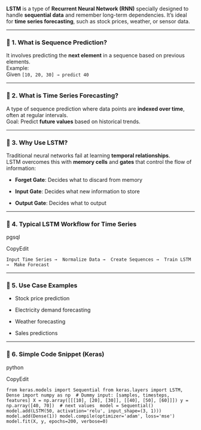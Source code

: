 **LSTM** is a type of **Recurrent Neural Network (RNN)** specially designed to handle **sequential data** and remember long-term dependencies. It’s ideal for **time series forecasting**, such as stock prices, weather, or sensor data.

---

### 🔹 1. **What is Sequence Prediction?**

It involves predicting the **next element** in a sequence based on previous elements.  
Example:  
Given `[10, 20, 30] → predict 40`

---

### 🔹 2. **What is Time Series Forecasting?**

A type of sequence prediction where data points are **indexed over time**, often at regular intervals.  
Goal: Predict **future values** based on historical trends.

---

### 🔹 3. **Why Use LSTM?**

Traditional neural networks fail at learning **temporal relationships**.  
LSTM overcomes this with **memory cells** and **gates** that control the flow of information:

- **Forget Gate**: Decides what to discard from memory
    
- **Input Gate**: Decides what new information to store
    
- **Output Gate**: Decides what to output
    

---

### 🔹 4. **Typical LSTM Workflow for Time Series**

pgsql

CopyEdit

`Input Time Series →  Normalize Data →  Create Sequences →  Train LSTM →  Make Forecast`

---

### 🔹 5. **Use Case Examples**

- Stock price prediction
    
- Electricity demand forecasting
    
- Weather forecasting
    
- Sales predictions
    

---

### 🔹 6. **Simple Code Snippet (Keras)**

python

CopyEdit

`from keras.models import Sequential from keras.layers import LSTM, Dense import numpy as np  # Dummy input: [samples, timesteps, features] X = np.array([[[10], [20], [30]], [[40], [50], [60]]]) y = np.array([40, 70])  # next values  model = Sequential() model.add(LSTM(50, activation='relu', input_shape=(3, 1))) model.add(Dense(1)) model.compile(optimizer='adam', loss='mse')  model.fit(X, y, epochs=200, verbose=0)`